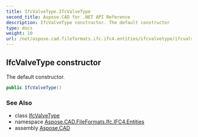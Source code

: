 ```yaml
---
title: IfcValveType.IfcValveType
second_title: Aspose.CAD for .NET API Reference
description: IfcValveType constructor. The default constructor
type: docs
weight: 10
url: /net/aspose.cad.fileformats.ifc.ifc4.entities/ifcvalvetype/ifcvalvetype/
---
```

## IfcValveType constructor

The default constructor.

```csharp
public IfcValveType()
```

### See Also

* class [IfcValveType](../)
* namespace [Aspose.CAD.FileFormats.Ifc.IFC4.Entities](../../ifcvalvetype/)
* assembly [Aspose.CAD](../../../)


